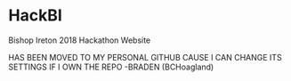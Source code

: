 # HackBI
Bishop Ireton 2018 Hackathon Website


HAS BEEN MOVED TO MY PERSONAL GITHUB CAUSE I CAN CHANGE ITS SETTINGS IF I OWN THE REPO -BRADEN (BCHoagland)
